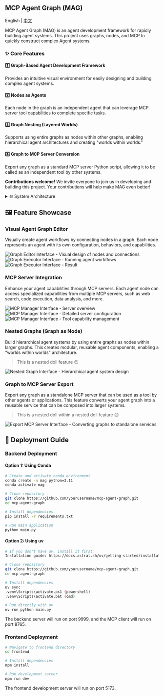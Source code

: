 ## MCP Agent Graph (MAG)

English | [中文](README_CN.md)

MCP Agent Graph (MAG) is an agent development framework for rapidly building agent systems. This project uses graphs, nodes, and MCP to quickly construct complex Agent systems.

### ✨ Core Features

#### 1️⃣ Graph-Based Agent Development Framework
Provides an intuitive visual environment for easily designing and building complex agent systems.

#### 2️⃣ Nodes as Agents
Each node in the graph is an independent agent that can leverage MCP server tool capabilities to complete specific tasks.

#### 3️⃣ Graph Nesting (Layered Worlds)
Supports using entire graphs as nodes within other graphs, enabling hierarchical agent architectures and creating "worlds within worlds."

#### 4️⃣ Graph to MCP Server Conversion
Export any graph as a standard MCP server Python script, allowing it to be called as an independent tool by other systems.

**Contributions welcome!** We invite everyone to join us in developing and building this project. Your contributions will help make MAG even better!

<details>
<summary>🌐 System Architecture</summary>

MAG follows a HOST-CLIENT-SERVER architecture:
- **HOST**: Central service that manages graph execution and coordinates communication between components
- **CLIENT**: MCP client that interacts with MCP servers
- **SERVER**: MCP server that provides specialized tools and capabilities

```
HOST  → CLIENT  → SERVER 
(Graph) → (Agent) <==> (MCP Server)
```
</details>

## 🖼️ Feature Showcase

### Visual Agent Graph Editor
Visually create agent workflows by connecting nodes in a graph. Each node represents an agent with its own configuration, behaviors, and capabilities.

![Graph Editor Interface - Visual design of nodes and connections](img_3.png)
![Graph Executor Interface - Running agent workflows](img_6.png)
![Graph Executor Interface - Result](img_7.png)

### MCP Server Integration
Enhance your agent capabilities through MCP servers. Each agent node can access specialized capabilities from multiple MCP servers, such as web search, code execution, data analysis, and more.

![MCP Manager Interface - Server overview](img.png)
![MCP Manager Interface - Detailed server configuration](img_1.png)
![MCP Manager Interface - Tool capability management](img_2.png)

### Nested Graphs (Graph as Node)
Build hierarchical agent systems by using entire graphs as nodes within larger graphs. This creates modular, reusable agent components, enabling a "worlds within worlds" architecture.

> This is a nested doll feature 😉

![Nested Graph Interface - Hierarchical agent system design](img_4.png)

### Graph to MCP Server Export
Export any graph as a standalone MCP server that can be used as a tool by other agents or applications. This feature converts your agent graph into a reusable service that can be composed into larger systems.

> This is a nested doll within a nested doll feature 😉

![Export MCP Server Interface - Converting graphs to standalone services](img_5.png)

## 🚀 Deployment Guide

### Backend Deployment

#### Option 1: Using Conda

```bash
# Create and activate conda environment
conda create -n mag python=3.11
conda activate mag

# Clone repository
git clone https://github.com/yourusername/mcp-agent-graph.git
cd mcp-agent-graph

# Install dependencies
pip install -r requirements.txt

# Run main application
python main.py
```

#### Option 2: Using uv

```bash
# If you don't have uv, install it first
Installation guide: https://docs.astral.sh/uv/getting-started/installation/

# Clone repository
git clone https://github.com/yourusername/mcp-agent-graph.git
cd mcp-agent-graph

# Install dependencies
uv sync
.venv\Scripts\activate.ps1 (powershell)
.venv\Scripts\activate.bat (cmd)

# Run directly with uv
uv run python main.py
```

The backend server will run on port 9999, and the MCP client will run on port 8765.

### Frontend Deployment

```bash
# Navigate to frontend directory
cd frontend

# Install dependencies
npm install

# Run development server
npm run dev
```

The frontend development server will run on port 5173.